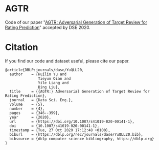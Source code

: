 # AGTR
Code of our paper "[AGTR: Adversarial Generation of Target Review for Rating Prediction](https://link.springer.com/article/10.1007/s41019-020-00141-1)" accepted by DSE 2020.

# Citation
If you find our code and dataset useful, please cite our paper.

```
@article{DBLP:journals/dase/YuQLL20,
  author    = {Huilin Yu and
               Tieyun Qian and
               Yile Liang and
               Bing Liu},
  title     = {{AGTR:} Adversarial Generation of Target Review for Rating Prediction},
  journal   = {Data Sci. Eng.},
  volume    = {5},
  number    = {4},
  pages     = {346--359},
  year      = {2020},
  url       = {https://doi.org/10.1007/s41019-020-00141-1},
  doi       = {10.1007/s41019-020-00141-1},
  timestamp = {Tue, 27 Oct 2020 17:12:48 +0100},
  biburl    = {https://dblp.org/rec/journals/dase/YuQLL20.bib},
  bibsource = {dblp computer science bibliography, https://dblp.org}
}
```
